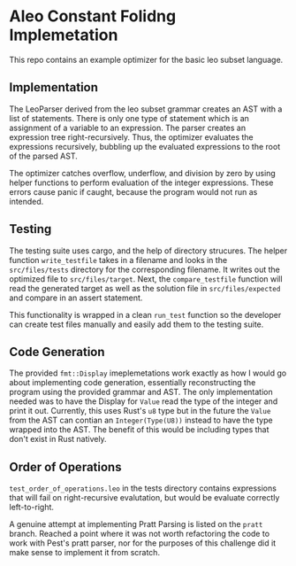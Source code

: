 # Aleo Constant Folidng Implemetation
This repo contains an example optimizer for the basic leo subset language. 

## Implementation
The LeoParser derived from the leo subset grammar creates an AST with a list of statements. There is only one type of statement which is an assignment of a variable to an expression. The parser creates an expression tree right-recursively. Thus, the optimizer evaluates the expressions recursively, bubbling up the evaluated expressions to the root of the parsed AST. 

The optimizer catches overflow, underflow, and division by zero by using helper functions to perform evaluation of the integer expressions. These errors cause panic if caught, because the program would not run as intended. 

## Testing
The testing suite uses cargo, and the help of directory strucures. The helper function `write_testfile` takes in a filename and looks in the `src/files/tests` directory for the corresponding filename. It writes out the optimized file to `src/files/target`. Next, the `compare_testfile` function will read the generated target as well as the solution file in `src/files/expected` and compare in an assert statement. 

This functionality is wrapped in a clean `run_test` function so the developer can create test files manually and easily add them to the testing suite. 

## Code Generation
The provided `fmt::Display` imeplemetations work exactly as how I would go about implementing code generation, essentially reconstructing the program using the provided grammar and AST. The only implementation needed was to have the Display for `Value` read the type of the integer and print it out. Currently, this uses Rust's `u8` type but in the future the `Value` from the AST can contian an `Integer(Type(U8))` instead to have the type wrapped into the AST. The benefit of this would be including types that don't exist in Rust natively. 

## Order of Operations
`test_order_of_operations.leo` in the tests directory contains expressions that will fail on right-recursive evalutation, but would be evaluate correctly left-to-right.

A genuine attempt at implementing Pratt Parsing is listed on the `pratt` branch. Reached a point where it was not worth refactoring the code to work with Pest's pratt parser, nor for the purposes of this challenge did it make sense to implement it from scratch. 